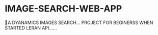 # IMAGE-SEARCH-WEB-APP
🚀A DYANAMICS IMAGES SEARCH... PROJECT FOR BEGINERSS WHEN STARTED LERAN API......
